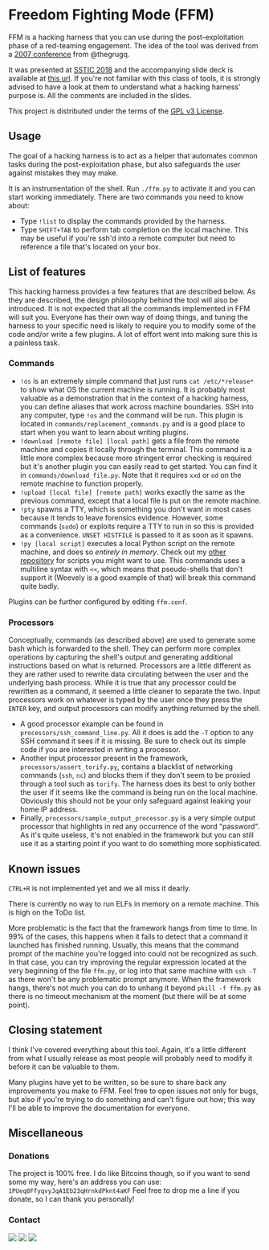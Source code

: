 # Freedom Fighting Mode (FFM)

FFM is a hacking harness that you can use during the post-exploitation phase of a red-teaming
engagement. The idea of the tool was derived from a 
[2007 conference](https://conference.hitb.org/hitbsecconf2007kl/materials/D1T1%20-%20The%20Grugq%20-%20Meta%20Antiforensics%20-%20The%20HASH%20Hacking%20Harness.pdf) 
from @thegrugq.

It was presented at [SSTIC 2018](https://www.sstic.org) and the accompanying slide deck is 
available at [this url](http://manalyzer.org/static/talks/SSTIC2018.pptx). If you're not familiar
with this class of tools, it is strongly advised to have a look at them to understand what a
hacking harness' purpose is. All the comments are included in the slides.

This project is distributed under the terms of the 
[GPL v3 License](https://www.gnu.org/licenses/gpl.html).

## Usage

The goal of a hacking harness is to act as a helper that automates common tasks during the 
post-exploitation phase, but also safeguards the user against mistakes they may make.

It is an instrumentation of the shell. Run `./ffm.py` to activate it and you can start working
immediately. There are two commands you need to know about:

- Type `!list` to display the commands provided by the harness.
- Type `SHIFT+TAB` to perform tab completion on the local machine. This may be useful if you're
ssh'd into a remote computer but need to reference a file that's located on your box.

## List of features

This hacking harness provides a few features that are described below. As they are described, 
the design philosophy behind the tool will also be introduced. It is not expected that all
the commands implemented in FFM will suit you. Everyone has their own way of doing things, and
tuning the harness to your specific need is likely to require you to modify some of the code
and/or write a few plugins. A lot of effort went into making sure this is a painless task.

### Commands

* `!os` is an extremely simple command that just runs `cat /etc/*release*` to show what OS
the current machine is running. It is probably most valuable as a demonstration that in the
context of a hacking harness, you can define aliases that work across machine boundaries.
SSH into any computer, type `!os` and the command will be run. This plugin is located in 
`commands/replacement_commands.py` and is a good place to start when you want to learn about
writing plugins.
* `!download [remote file] [local path]` gets a file from the remote machine and copies it
locally through the terminal. This command is a little more complex because more stringent
error checking is required but it's another plugin you can easily read to get started.
You can find it in `commands/download_file.py`. Note that it requires `xxd` or `od` on the remote
machine to function properly.
* `!upload [local file] [remote path]` works exactly the same as the previous command, 
except that a local file is put on the remote machine.
* `!pty` spawns a TTY, which is something you don't want in most cases because it tends to 
leave forensics evidence. However, some commands (`sudo`) or exploits require a TTY to run
in so this is provided as a convenience. `UNSET HISTFILE` is passed to it as soon as it
spawns.
* `!py [local script]` executes a local Python script on the remote machine, and does so
*entirely in memory*. Check out my 
[other repository](https://github.com/JusticeRage/freedomfighting) for scripts you might
want to use. This commands uses a multiline syntax with `<<`, which means that pseudo-shells
that don't support it (Weevely is a good example of that) will break this command quite badly.

Plugins can be further configured by editing `ffm.conf`.

### Processors

Conceptually, commands (as described above) are used to generate some bash which is forwarded
to the shell. They can perform more complex operations by capturing the shell's output and 
generating additional instructions based on what is returned.
Processors are a little different as they are rather used to rewrite data circulating between
the user and the underlying bash process. While it is true that any processor could be rewritten
as a command, it seemed a little cleaner to separate the two. Input processors work on whatever
is typed by the user once they press the `ENTER` key, and output processors can modify anything
returned by the shell.

* A good processor example can be found in `processors/ssh_command_line.py`. All it does is add
the `-T` option to any SSH command it sees if it is missing. Be sure to check out its simple 
code if you are interested in writing a processor.
* Another input processor present in the framework, `processors/assert_torify.py`, contains a
blacklist of networking commands (`ssh`, `nc`) and blocks them if they don't seem to be proxied
through a tool such as `torify`. The harness does its best to only bother the user if it seems
like the command is being run on the local machine. Obviously this should not be your only
safeguard against leaking your home IP address.
* Finally, `processors/sample_output_processor.py` is a very simple output processor that 
highlights in red any occurrence of the word "password". As it's quite useless, it's not enabled
in the framework but you can still use it as a starting point if you want to do something more 
sophisticated.

## Known issues

`CTRL+R` is not implemented yet and we all miss it dearly.

There is currently no way to run ELFs in memory on a remote machine. This is high on the
ToDo list.

More problematic is the fact that the framework hangs from time to time. In 99% of the cases,
this happens when it fails to detect that a command it launched has finished running. Usually,
this means that the command prompt of the machine you're logged into could not be recognized
as such. In that case, you can try improving the regular expression located at the very
beginning of the file `ffm.py`, or log into that same machine with `ssh -T` as there won't be
any problematic prompt anymore. When the framework hangs, there's not much you can do to unhang
it beyond `pkill -f ffm.py` as there is no timeout mechanism at the moment (but there will be
at some point).

## Closing statement

I think I've covered everything about this tool. Again, it's a little different from what I
usually release as most people will probably need to modify it before it can be valuable to
them.

Many plugins have yet to be written, so be sure to share back any improvements you make to
FFM. Feel free to open issues not only for bugs, but also if you're trying to do something
and can't figure out how; this way I'll be able to improve the documentation for everyone.

## Miscellaneous

### Donations
The project is 100% free. I do like Bitcoins though, so if you want to send some my way, 
here's an address you can use: ```1PUeq8FfyqvyJqA1Eb23qHrnkdPknt4aKF```
Feel free to drop me a line if you donate, so I can thank you personally!

### Contact
[![](https://manalyzer.org/static/mail.png)](justicerage@manalyzer[.]org)
[![](https://manalyzer.org/static/twitter.png)](https://twitter.com/JusticeRage)
[![](https://manalyzer.org/static/gpg.png)](https://pgp.mit.edu/pks/lookup?op=vindex&search=0x40E9F0A8F5EA8754)
